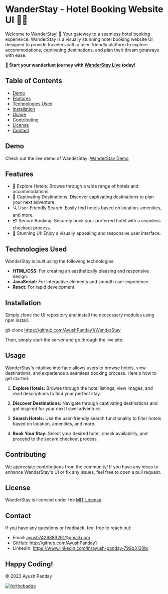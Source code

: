 # WanderStay - Hotel Booking Website UI 🏨🌄

Welcome to WanderStay! 🌄 Your gateway to a seamless hotel booking experience. WanderStay is a visually stunning hotel booking website UI designed to provide travelers with a user-friendly platform to explore accommodations, captivating destinations, and plan their dream getaways with ease.

**🚀 Start your wanderlust journey with [WanderStay Live](https://ws-frontend-8diy.vercel.app/) today!**

## Table of Contents

- [Demo](#demo)
- [Features](#features)
- [Technologies Used](#technologies-used)
- [Installation](#installation)
- [Usage](#usage)
- [Contributing](#contributing)
- [License](#license)
- [Contact](#contact)

## Demo

Check out the live demo of WanderStay: [WanderStay Demo](https://ws-frontend-8diy.vercel.app/)

## Features

- 🏨 Explore Hotels: Browse through a wide range of hotels and accommodations.
- 🌄 Captivating Destinations: Discover captivating destinations to plan your next adventure.
- 🔍 User-Friendly Search: Easily find hotels based on location, amenities, and more.
- 💳 Secure Booking: Securely book your preferred hotel with a seamless checkout process.
- 🌟 Stunning UI: Enjoy a visually appealing and responsive user interface.

## Technologies Used

WanderStay is built using the following technologies:

- **HTML/CSS:** For creating an aesthetically pleasing and responsive design.
- **JavaScript:** For interactive elements and smooth user experience.
- **React:** For rapid development.

## Installation

Simply clone the UI repository and install the neccessary modules using npm install.

git clone https://github.com/AyushPanday1/WanderStay

Then, simply start the server and go through the live site.


## Usage

WanderStay's intuitive interface allows users to browse hotels, view destinations, and experience a seamless booking process. Here's how to get started:

1. **Explore Hotels:**
   Browse through the hotel listings, view images, and read descriptions to find your perfect stay.

2. **Discover Destinations:**
   Navigate through captivating destinations and get inspired for your next travel adventure.

3. **Search Hotels:**
   Use the user-friendly search functionality to filter hotels based on location, amenities, and more.

4. **Book Your Stay:**
   Select your desired hotel, check availability, and proceed to the secure checkout process.

## Contributing

We appreciate contributions from the community! If you have any ideas to enhance WanderStay's UI or fix any issues, feel free to open a pull request.

## License

WanderStay is licensed under the [MIT License](./LICENSE).

## Contact

If you have any questions or feedback, feel free to reach out:

- Email: ayush7426883261@gmail.com
- GitHub: http://github.com/AyushPanday1
- LinkedIn: https://www.linkedin.com/in/ayush-panday-799b3120b/

## Happy Coding!
© 2023 Ayush Panday

[![forthebadge](https://forthebadge.com/images/badges/built-with-love.svg)](https://forthebadge.com)
